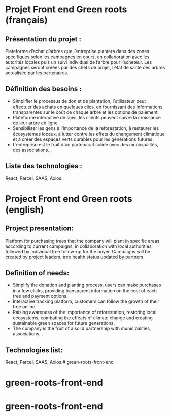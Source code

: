 # Projet Front end Green roots (français)

## Présentation du projet :

Plateforme d’achat d’arbres que l’entreprise plantera dans des zones spécifiques selon les campagnes en cours, 
en collaboration avec les autorités locales puis un suivi individuel de l’arbre pour l’acheteur.
Les campagnes seront créées par des chefs de projet, l’état de santé des arbres actualisée par les partenaires.


## Définition des besoins :

- Simplifier le processus de don et de plantation, l’utilisateur peut effectuer des achats en quelques clics, en fournissant des informations transparentes sur le coût de chaque arbre et les options de paiement.
- Plateforme interactive de suivi, les clients peuvent suivre la croissance de leur arbre en ligne.
- Sensibiliser les gens à l'importance de la reforestation, à restaurer les écosystèmes locaux, à lutter contre les effets du changement climatique et à créer des espaces verts durables pour les générations futures.
- L’entreprise est le fruit d'un partenariat solide avec des municipalités, des associations... 

## Liste des technologies :

React,
Parcel,
SAAS,
Axios.


# Project Front end Green roots (english)

## Project presentation:

Platform for purchasing trees that the company will plant in specific areas according to current campaigns, 
in collaboration with local authorities, followed by individual tree follow-up for the buyer.
Campaigns will be created by project leaders, tree health status updated by partners.


## Definition of needs:

- Simplify the donation and planting process, users can make purchases in a few clicks, providing transparent information on the cost of each tree and payment options.
- Interactive tracking platform, customers can follow the growth of their tree online.
- Raising awareness of the importance of reforestation, restoring local ecosystems, combating the effects of climate change and creating sustainable green spaces for future generations.
- The company is the fruit of a solid partnership with municipalities, associations...

## Technologies list:

React,
Parcel,
SAAS,
Axios.# green-roots-front-end
# green-roots-front-end
# green-roots-front-end

